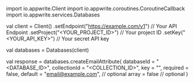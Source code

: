 import io.appwrite.Client
import io.appwrite.coroutines.CoroutineCallback
import io.appwrite.services.Databases

val client = Client()
    .setEndpoint("https://example.com/v1") // Your API Endpoint
    .setProject("<YOUR_PROJECT_ID>") // Your project ID
    .setKey("<YOUR_API_KEY>") // Your secret API key

val databases = Databases(client)

val response = databases.createEmailAttribute(
    databaseId = "<DATABASE_ID>",
    collectionId = "<COLLECTION_ID>",
    key = "",
    required = false,
    default = "email@example.com", // optional
    array = false // optional
)
